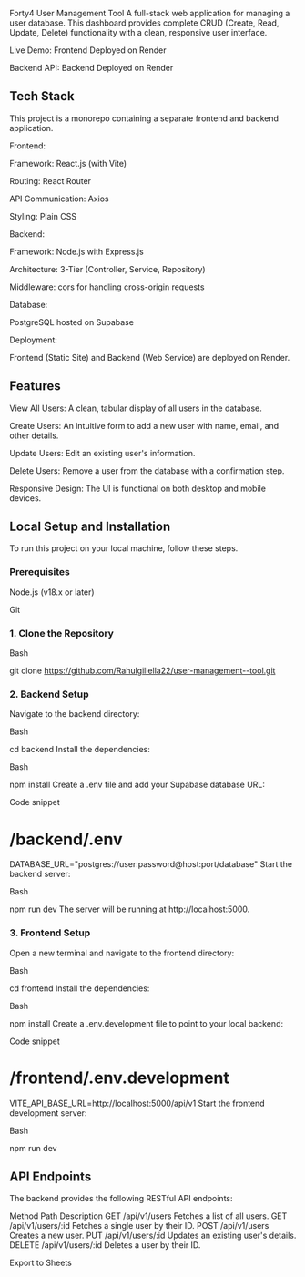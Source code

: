 Forty4 User Management Tool
A full-stack web application for managing a user database. This dashboard provides complete CRUD (Create, Read, Update, Delete) functionality with a clean, responsive user interface.

Live Demo: Frontend Deployed on Render

Backend API: Backend Deployed on Render

## Tech Stack
This project is a monorepo containing a separate frontend and backend application.

Frontend:

Framework: React.js (with Vite)

Routing: React Router

API Communication: Axios

Styling: Plain CSS

Backend:

Framework: Node.js with Express.js

Architecture: 3-Tier (Controller, Service, Repository)

Middleware: cors for handling cross-origin requests

Database:

PostgreSQL hosted on Supabase

Deployment:

Frontend (Static Site) and Backend (Web Service) are deployed on Render.

## Features
View All Users: A clean, tabular display of all users in the database.

Create Users: An intuitive form to add a new user with name, email, and other details.

Update Users: Edit an existing user's information.

Delete Users: Remove a user from the database with a confirmation step.

Responsive Design: The UI is functional on both desktop and mobile devices.

## Local Setup and Installation
To run this project on your local machine, follow these steps.

### Prerequisites
Node.js (v18.x or later)

Git

### 1. Clone the Repository
Bash

git clone https://github.com/Rahulgillella22/user-management--tool.git
### 2. Backend Setup
Navigate to the backend directory:

Bash

cd backend
Install the dependencies:

Bash

npm install
Create a .env file and add your Supabase database URL:

Code snippet

# /backend/.env
DATABASE_URL="postgres://user:password@host:port/database"
Start the backend server:

Bash

npm run dev
The server will be running at http://localhost:5000.

### 3. Frontend Setup
Open a new terminal and navigate to the frontend directory:

Bash

cd frontend
Install the dependencies:

Bash

npm install
Create a .env.development file to point to your local backend:

Code snippet

# /frontend/.env.development
VITE_API_BASE_URL=http://localhost:5000/api/v1
Start the frontend development server:

Bash

npm run dev

## API Endpoints
The backend provides the following RESTful API endpoints:

Method	Path	Description
GET	/api/v1/users	Fetches a list of all users.
GET	/api/v1/users/:id	Fetches a single user by their ID.
POST	/api/v1/users	Creates a new user.
PUT	/api/v1/users/:id	Updates an existing user's details.
DELETE	/api/v1/users/:id	Deletes a user by their ID.

Export to Sheets
